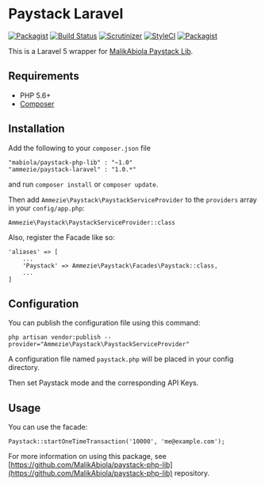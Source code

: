 # Paystack Laravel

[![Packagist](https://img.shields.io/packagist/l/ammezie/paystack-laravel.svg?style=flat-square)](LICENSE.md)
[![Build Status](https://img.shields.io/travis/ammezie/paystack-laravel.svg?style=flat-square)](https://travis-ci.org/ammezie/paystack-laravel)
[![Scrutinizer](https://img.shields.io/scrutinizer/g/filp/whoops.svg?style=flat-square)](https://scrutinizer-ci.com/g/ammezie/paystack-laravel)
[![StyleCI](https://styleci.io/repos/76888914/shield)](https://styleci.io/repos/76888914)
[![Packagist](https://img.shields.io/packagist/dt/ammezie/paystack-laravel.svg?style=flat-square)](https://packagist.org/packages/ammezie/paystack-laravel)

This is a Laravel 5 wrapper for [MalikAbiola Paystack Lib](https://github.com/MalikAbiola/paystack-php-lib).

## Requirements

 - PHP 5.6+
 - [Composer](https://getcomposer.org/doc/00-intro.md "Composer")

## Installation

Add the following to your `composer.json` file

    "mabiola/paystack-php-lib" : "~1.0"
    "ammezie/paystack-laravel" : "1.0.*"

and run `composer install` or `composer update`.

Then add `Ammezie\Paystack\PaystackServiceProvider` to the `providers` array in your `config/app.php`:

    Ammezie\Paystack\PaystackServiceProvider::class

Also, register the Facade like so:

    'aliases' => [
        ...
        'Paystack' => Ammezie\Paystack\Facades\Paystack::class,
        ...
    ]

## Configuration

You can publish the configuration file using this command:

    php artisan vendor:publish --provider="Ammezie\Paystack\PaystackServiceProvider"

A configuration file named `paystack.php` will be placed in your config directory.

Then set Paystack mode and the corresponding API Keys.

## Usage

You can use the facade:

    Paystack::startOneTimeTransaction('10000', 'me@example.com');

For more information on using this package, see [https://github.com/MalikAbiola/paystack-php-lib](https://github.com/MalikAbiola/paystack-php-lib) repository.
